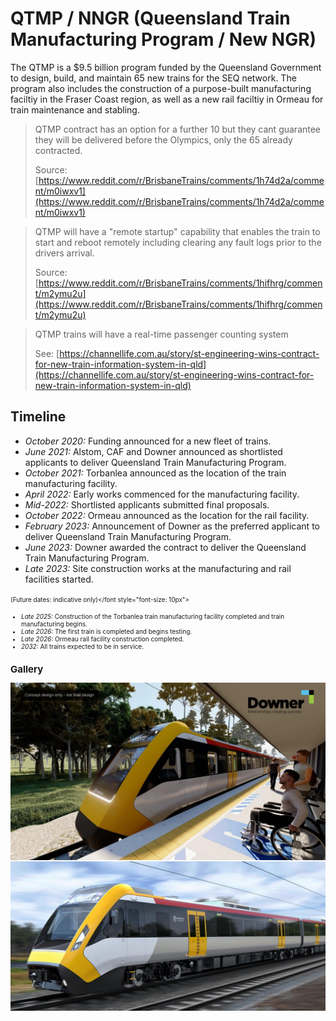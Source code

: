 # QTMP / NNGR (Queensland Train Manufacturing Program / New NGR)

The QTMP is a $9.5 billion program funded by the Queensland Government to design, build, and maintain 65 new trains for the SEQ network. The program also includes the construction of a purpose-built manufacturing faciltiy in the Fraser Coast region, as well as a new rail faciltiy in Ormeau for train maintenance and stabling.

> QTMP contract has an option for a further 10 but they cant guarantee they will be delivered before the Olympics, only the 65 already contracted.
>
> Source: [https://www.reddit.com/r/BrisbaneTrains/comments/1h74d2a/comment/m0iwxv1](https://www.reddit.com/r/BrisbaneTrains/comments/1h74d2a/comment/m0iwxv1)

> QTMP will have a "remote startup" capability that enables the train to start and reboot remotely including clearing any fault logs prior to the drivers arrival.
>
> Source: [https://www.reddit.com/r/BrisbaneTrains/comments/1hifhrg/comment/m2ymu2u](https://www.reddit.com/r/BrisbaneTrains/comments/1hifhrg/comment/m2ymu2u)

> QTMP trains will have a real-time passenger counting system
>
> See: [https://channellife.com.au/story/st-engineering-wins-contract-for-new-train-information-system-in-qld](https://channellife.com.au/story/st-engineering-wins-contract-for-new-train-information-system-in-qld)

## Timeline

- *October 2020:* Funding announced for a new fleet of trains.
- *June 2021:* Alstom, CAF and Downer announced as shortlisted applicants to deliver Queensland Train Manufacturing Program.
- *October 2021:* Torbanlea announced as the location of the train manufacturing facility.
- *April 2022:* Early works commenced for the manufacturing facility.
- *Mid-2022:* Shortlisted applicants submitted final proposals.
- *October 2022:* Ormeau announced as the location for the rail facility.
- *February 2023:* Announcement of Downer as the preferred applicant to deliver Queensland Train Manufacturing Program.
- *June 2023:* Downer awarded the contract to deliver the Queensland Train Manufacturing Program.
- *Late 2023:* Site construction works at the manufacturing and rail facilities started.

<font style="font-size: 10px">(Future dates: indicative only)</font style="font-size: 10px">

- *Late 2025:* Construction of the Torbanlea train manufacturing facility completed and train manufacturing begins.
- *Late 2026:* The first train is completed and begins testing.
- *Late 2026:* Ormeau rail facility construction completed.
- *2032:* All trains expected to be in service.

## Gallery

![QTMP Concept](../media/QTMP_1.webp)
![QTMP Concept](../media/QTMP_2.jpeg)
